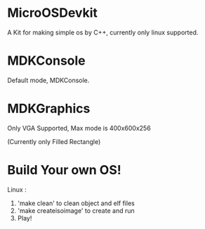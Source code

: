 # MicroOSDevkit
A Kit for making simple os by C++, currently only linux supported.

# MDKConsole
Default mode, MDKConsole.

# MDKGraphics
Only VGA Supported, Max mode is 400x600x256

(Currently only Filled Rectangle)

# Build Your own OS!

Linux : 
1. 'make clean' to clean object and elf files
2. 'make createisoimage' to create and run
3. Play! 
